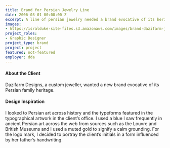 ```yaml
---
title: Brand for Persian Jewelry Line
date: 2006-03-01 00:00:00 Z
excerpt: A line of persian jewelry needed a brand evocative of its heritage.
images:
- https://isralduke-site-files.s3.amazonaws.com/images/brand-dazifarm-jeweler-designed-isral-duke.jpg
project_roles:
- Graphic Designer
project_type: brand
project: project
featured: not-featured
employer: dda
---
```


#### About the Client

Dazifarm Designs, a custom jeweller, wanted a new brand evocative of its Persian family heritage.

#### Design Inspiration

I looked to Persian art across history and the typeforms featured in the typographical artwork in the client’s office. I used a blue I saw frequently in ancient Persian art across the web from sources such as the Louvre and British Museums and I used a muted gold to signify a calm grounding. For the logo mark, I decided to portray the client’s initials in a form influenced by her father’s handwriting.